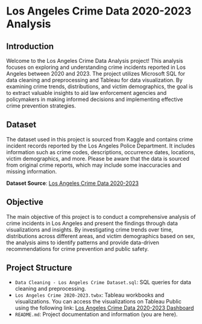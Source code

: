 # Los Angeles Crime Data 2020-2023 Analysis

## Introduction

Welcome to the Los Angeles Crime Data Analysis project! This analysis focuses on exploring and understanding crime incidents reported in Los Angeles between 2020 and 2023. The project utilizes Microsoft SQL for data cleaning and preprocessing and Tableau for data visualization. By examining crime trends, distributions, and victim demographics, the goal is to extract valuable insights to aid law enforcement agencies and policymakers in making informed decisions and implementing effective crime prevention strategies.

## Dataset

The dataset used in this project is sourced from Kaggle and contains crime incident records reported by the Los Angeles Police Department. It includes information such as crime codes, descriptions, occurrence dates, locations, victim demographics, and more. Please be aware that the data is sourced from original crime reports, which may include some inaccuracies and missing information.

**Dataset Source**: [Los Angeles Crime Data 2020-2023](https://www.kaggle.com/datasets/venkatsairo4899/los-angeles-crime-data-2020-2023)

## Objective

The main objective of this project is to conduct a comprehensive analysis of crime incidents in Los Angeles and present the findings through data visualizations and insights. By investigating crime trends over time, distributions across different areas, and victim demographics based on sex, the analysis aims to identify patterns and provide data-driven recommendations for crime prevention and public safety.

## Project Structure

- `Data Cleaning - Los Angeles Crime Dataset.sql`: SQL queries for data cleaning and preprocessing.
- `Los Angeles Crime 2020-2023.twbx`: Tableau workbooks and visualizations. You can access the visualizations on Tableau Public using the following link: [Los Angeles Crime Data 2020-2023 Dashboard](https://public.tableau.com/app/profile/rajesh.triadi.noftarizal/viz/LosAngelesCrime2020-2023/Dashboard1?publish=yes)
- `README.md`: Project documentation and information (you are here).
